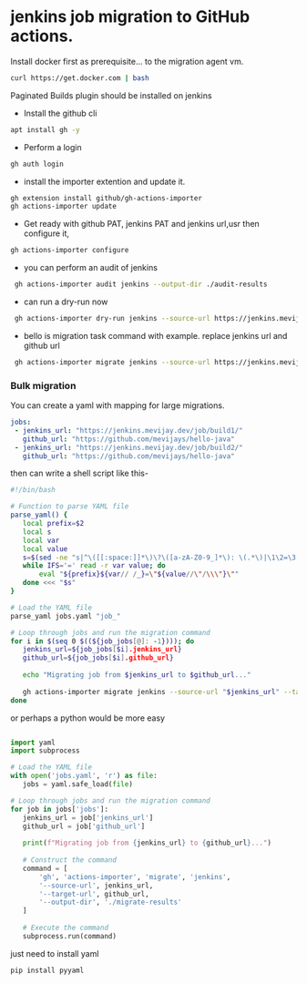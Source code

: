 # jenkins job migration to GitHub actions.
Install docker first as prerequisite... to the migration agent vm.

```bash
curl https://get.docker.com | bash
```
Paginated Builds plugin should be installed on jenkins

- Install the github cli 
```bash
apt install gh -y
```
- Perform a login
```bash
gh auth login 
```
- install the importer extention and update it.
```bash
gh extension install github/gh-actions-importer
gh actions-importer update
```
- Get ready with github PAT, jenkins PAT and jenkins url,usr then configure it,
```bash
gh actions-importer configure
```
- you can perform an audit of jenkins 
```bash
 gh actions-importer audit jenkins --output-dir ./audit-results
```

- can run a dry-run now
```bash
 gh actions-importer dry-run jenkins --source-url https://jenkins.mevijay.dev/job/build/ --output-dir ./dry-run-results
```
- bello is migration task command with example. replace jenkins url and github url
```bash
 gh actions-importer migrate jenkins --source-url https://jenkins.mevijay.dev/job/build/ --target-url https://github.com/mevijays/hello-java --output-dir ./migrate-results
```
### Bulk migration
You can create a yaml with mapping for large migrations.

 ```yaml
 jobs:
  - jenkins_url: "https://jenkins.mevijay.dev/job/build1/"
    github_url: "https://github.com/mevijays/hello-java"
  - jenkins_url: "https://jenkins.mevijay.dev/job/build2/"
    github_url: "https://github.com/mevijays/hello-java"
 ```
 then can write a shell script like this-
 ```bash
#!/bin/bash

# Function to parse YAML file
parse_yaml() {
    local prefix=$2
    local s
    local var
    local value
    s=$(sed -ne "s|^\([[:space:]]*\)\?\([a-zA-Z0-9_]*\): \(.*\)|\1\2=\3|p" "$1")
    while IFS='=' read -r var value; do
        eval "${prefix}${var// /_}=\"${value//\"/\\\"}\""
    done <<< "$s"
}

# Load the YAML file
parse_yaml jobs.yaml "job_"

# Loop through jobs and run the migration command
for i in $(seq 0 $((${job_jobs[@]: -1}))); do
    jenkins_url=${job_jobs[$i].jenkins_url}
    github_url=${job_jobs[$i].github_url}
    
    echo "Migrating job from $jenkins_url to $github_url..."
    
    gh actions-importer migrate jenkins --source-url "$jenkins_url" --target-url "$github_url" --output-dir ./migrate-results
done
 ```

 or perhaps a python would be more easy 

 ```python

 import yaml
import subprocess

# Load the YAML file
with open('jobs.yaml', 'r') as file:
    jobs = yaml.safe_load(file)

# Loop through jobs and run the migration command
for job in jobs['jobs']:
    jenkins_url = job['jenkins_url']
    github_url = job['github_url']
    
    print(f"Migrating job from {jenkins_url} to {github_url}...")
    
    # Construct the command
    command = [
        'gh', 'actions-importer', 'migrate', 'jenkins',
        '--source-url', jenkins_url,
        '--target-url', github_url,
        '--output-dir', './migrate-results'
    ]
    
    # Execute the command
    subprocess.run(command)
 ```
 just need to install yaml 
 ```bash
 pip install pyyaml
 ```
